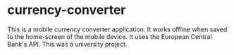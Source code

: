 # currency-converter
This is a mobile currency converter application. It works offline when saved to the home-screen of the mobile device. It uses the European Central Bank's API. This was a university project.
